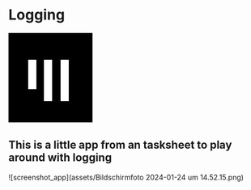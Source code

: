 # Logging

![logo_app_akademie](assets/app_akademie_logo.png)

## This is a little app from an tasksheet to play around with logging

![screenshot_app](assets/Bildschirmfoto 2024-01-24 um 14.52.15.png)
